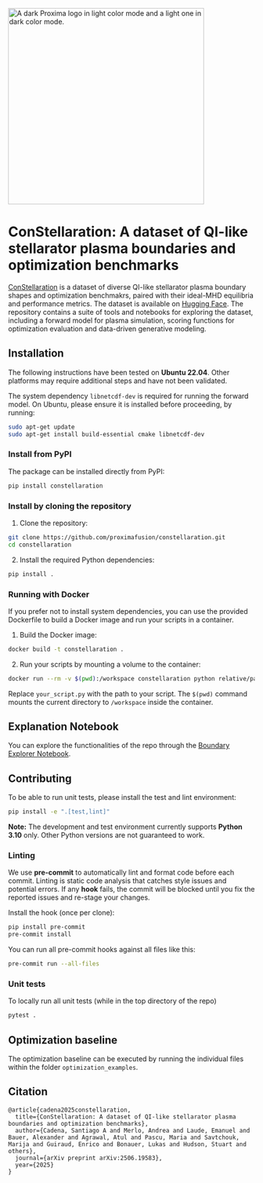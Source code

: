 <picture>
  <source media="(prefers-color-scheme: dark)" srcset="https://github.com/user-attachments/assets/978b76bc-cd9b-4af8-b1f3-18efde7c079f">
  <source media="(prefers-color-scheme: light)" srcset="https://github.com/user-attachments/assets/ec4e391a-9044-44ae-93f0-9dd8bed70001">
  <img alt="A dark Proxima logo in light color mode and a light one in dark color mode." src="https://github.com/user-attachments/assets/ec4e391a-9044-44ae-93f0-9dd8bed70001" width=400px>
</picture>

# ConStellaration: A dataset of QI-like stellarator plasma boundaries and optimization benchmarks

[ConStellaration](https://arxiv.org/abs/2506.19583) is a dataset of diverse QI-like stellarator plasma boundary shapes and optimization benchmakrs, paired with their ideal-MHD equilibria and performance metrics.
The dataset is available on [Hugging Face](https://huggingface.co/datasets/proxima-fusion/constellaration).
The repository contains a suite of tools and notebooks for exploring the dataset, including a forward model for plasma simulation, scoring functions for optimization evaluation and data-driven generative modeling.

## Installation

The following instructions have been tested on **Ubuntu 22.04**. Other platforms may require additional steps and have not been validated.

The system dependency `libnetcdf-dev` is required for running the forward model. On Ubuntu, please ensure it is installed before proceeding, by running:

  ```bash
  sudo apt-get update
  sudo apt-get install build-essential cmake libnetcdf-dev
  ```

### Install from PyPI

The package can be installed directly from PyPI:

```bash
pip install constellaration
```

### Install by cloning the repository

1. Clone the repository:

  ```bash
  git clone https://github.com/proximafusion/constellaration.git
  cd constellaration
  ```

2. Install the required Python dependencies:

  ```bash
  pip install .
  ```

### Running with Docker

If you prefer not to install system dependencies, you can use the provided Dockerfile to build a Docker image and run your scripts in a container.

1. Build the Docker image:

  ```bash
  docker build -t constellaration .
  ```

2. Run your scripts by mounting a volume to the container:

  ```bash
  docker run --rm -v $(pwd):/workspace constellaration python relative/path/to/your_script.py
  ```

Replace `your_script.py` with the path to your script. The `$(pwd)` command mounts the current directory to `/workspace` inside the container.

## Explanation Notebook

You can explore the functionalities of the repo through the [Boundary Explorer Notebook](https://github.com/proximafusion/constellaration/blob/main/notebooks/boundary_explorer.ipynb).

## Contributing

To be able to run unit tests, please install the test and lint environment:

```bash
pip install -e ".[test,lint]"
```

**Note:** The development and test environment currently supports **Python 3.10** only. Other Python versions are not guaranteed to work.
### Linting

We use **pre-commit** to automatically lint and format code before each commit. Linting is static code analysis that catches style issues and potential errors. If any **hook** fails, the commit will be blocked until you fix the reported issues and re-stage your changes.

 Install the hook (once per clone):
```bash
pip install pre-commit
pre-commit install
```

You can run all pre-commit hooks against all files like this:
```bash
pre-commit run --all-files
```
### Unit tests

To locally run all unit tests (while in the top directory of the repo)

```bash
pytest .
```

## Optimization baseline

The optimization baseline can be executed by running the individual files within the folder `optimization_examples`.

## Citation

```
@article{cadena2025constellaration,
  title={ConStellaration: A dataset of QI-like stellarator plasma boundaries and optimization benchmarks},
  author={Cadena, Santiago A and Merlo, Andrea and Laude, Emanuel and Bauer, Alexander and Agrawal, Atul and Pascu, Maria and Savtchouk, Marija and Guiraud, Enrico and Bonauer, Lukas and Hudson, Stuart and others},
  journal={arXiv preprint arXiv:2506.19583},
  year={2025}
}
```
